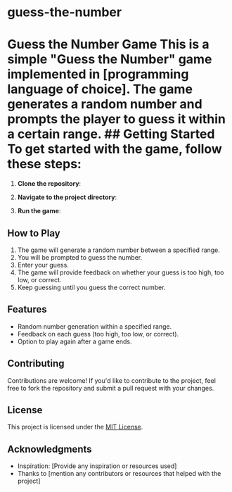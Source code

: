 # guess-the-number
# Guess the Number Game  This is a simple "Guess the Number" game implemented in [programming language of choice]. The game generates a random number and prompts the player to guess it within a certain range.  ## Getting Started  To get started with the game, follow these steps: 

1. **Clone the repository**: 

2. **Navigate to the project directory**:

3. **Run the game**:

## How to Play

1. The game will generate a random number between a specified range.
2. You will be prompted to guess the number.
3. Enter your guess.
4. The game will provide feedback on whether your guess is too high, too low, or correct.
5. Keep guessing until you guess the correct number.

## Features

- Random number generation within a specified range.
- Feedback on each guess (too high, too low, or correct).
- Option to play again after a game ends.

## Contributing

Contributions are welcome! If you'd like to contribute to the project, feel free to fork the repository and submit a pull request with your changes.

## License

This project is licensed under the [MIT License](LICENSE).

## Acknowledgments

- Inspiration: [Provide any inspiration or resources used]
- Thanks to [mention any contributors or resources that helped with the project]
